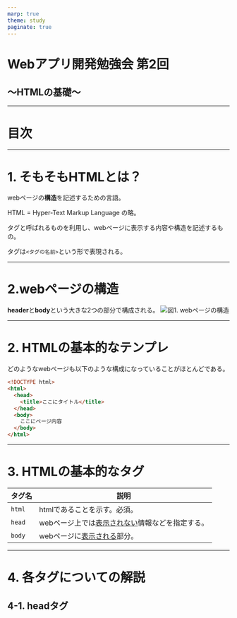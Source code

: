 ```yaml
---
marp: true
theme: study
paginate: true
---
```

<!-- class: title -->

# Webアプリ開発勉強会 第2回
## ～HTMLの基礎～

---

<!-- class: -->

# 目次

---

# 1. そもそもHTMLとは？

webページの**構造**を記述するための言語。

HTML = Hyper-Text Markup Language の略。

タグと呼ばれるものを利用し、webページに表示する内容や構造を記述するもの。

タグは`<タグの名前>`という形で表現される。

---

# 2.webページの構造

**header**と**body**という大きな2つの部分で構成される。
![図1. webページの構造](images/png/webpage_sturucture_1.png)

---

# 2. HTMLの基本的なテンプレ

どのようなwebページも以下のような構成になっていることがほとんどである。  

```html
<!DOCTYPE html>
<html>
  <head>
    <title>ここにタイトル</title>
  </head>
  <body>
    ここにページ内容
  </body>
</html>
```


---

# 3. HTMLの基本的なタグ

| タグ名 | 説明  |
| ---- | ------------------------- |
| `html` | htmlであることを示す。必須。 |
| `head` | webページ上では<u>表示されない</u>情報などを指定する。 |
| `body` | webページに<u>表示される</u>部分。 |

---

# 4. 各タグについての解説

## 4-1. headタグ